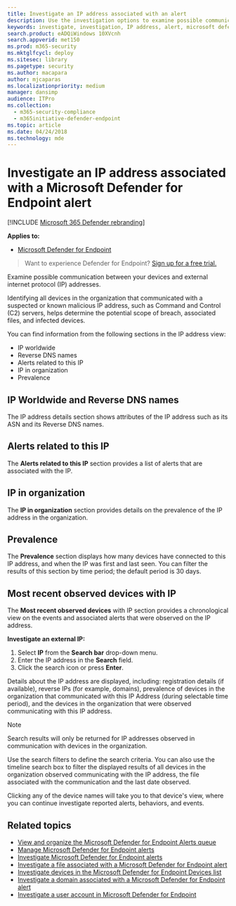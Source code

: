 ```yaml
---
title: Investigate an IP address associated with an alert
description: Use the investigation options to examine possible communication between devices and external IP addresses.
keywords: investigate, investigation, IP address, alert, microsoft defender atp, external IP
search.product: eADQiWindows 10XVcnh
search.appverid: met150
ms.prod: m365-security
ms.mktglfcycl: deploy
ms.sitesec: library
ms.pagetype: security
ms.author: macapara
author: mjcaparas
ms.localizationpriority: medium
manager: dansimp
audience: ITPro
ms.collection: 
  - m365-security-compliance
  - m365initiative-defender-endpoint
ms.topic: article
ms.date: 04/24/2018
ms.technology: mde
---
```


# Investigate an IP address associated with a Microsoft Defender for Endpoint alert

[!INCLUDE [Microsoft 365 Defender rebranding](../../includes/microsoft-defender.md)]


**Applies to:**

- [Microsoft Defender for Endpoint](https://go.microsoft.com/fwlink/?linkid=2154037)

>Want to experience Defender for Endpoint? [Sign up for a free trial.](https://www.microsoft.com/microsoft-365/windows/microsoft-defender-atp?ocid=docs-wdatp-investigateip-abovefoldlink)

Examine possible communication between your devices and external internet protocol (IP) addresses.

Identifying all devices in the organization that communicated with a suspected or known malicious IP address, such as Command and Control (C2) servers, helps determine the potential scope of breach, associated files, and infected devices.

You can find information from the following sections in the IP address view:

- IP worldwide
- Reverse DNS names
- Alerts related to this IP
- IP in organization
- Prevalence

## IP Worldwide and Reverse DNS names

The IP address details section shows attributes of the IP address such as its ASN and its Reverse DNS names.

## Alerts related to this IP

The **Alerts related to this IP** section provides a list of alerts that are associated with the IP.

## IP in organization

The **IP in organization** section provides details on the prevalence of the IP address in the organization.

## Prevalence

The **Prevalence** section displays how many devices have connected to this IP address, and when the IP was first and last seen. You can filter the results of this section by time period; the default period is 30 days.

## Most recent observed devices with IP

The **Most recent observed devices** with IP section provides a chronological view on the events and associated alerts that were observed on the IP address.

**Investigate an external IP:**

1. Select **IP** from the **Search bar** drop-down menu.
2. Enter the IP address in the **Search** field.
3. Click the search icon or press **Enter**.

Details about the IP address are displayed, including: registration details (if available), reverse IPs (for example, domains), prevalence of devices in the organization that communicated with this IP Address (during selectable time period), and the devices in the organization that were observed communicating with this IP address.

> [!NOTE]
> Search results will only be returned for IP addresses observed in communication with devices in the organization.

Use the search filters to define the search criteria. You can also use the timeline search box to filter the displayed results of all devices in the organization observed communicating with the IP address, the file associated with the communication and the last date observed.

Clicking any of the device names will take you to that device's view, where you can continue investigate reported alerts, behaviors, and events.

## Related topics

- [View and organize the Microsoft Defender for Endpoint Alerts queue](alerts-queue.md)
- [Manage Microsoft Defender for Endpoint alerts](manage-alerts.md)
- [Investigate Microsoft Defender for Endpoint alerts](investigate-alerts.md)
- [Investigate a file associated with a Microsoft Defender for Endpoint alert](investigate-files.md)
- [Investigate devices in the Microsoft Defender for Endpoint Devices list](investigate-machines.md)
- [Investigate a domain associated with a Microsoft Defender for Endpoint alert](investigate-domain.md)
- [Investigate a user account in Microsoft Defender for Endpoint](investigate-user.md)

